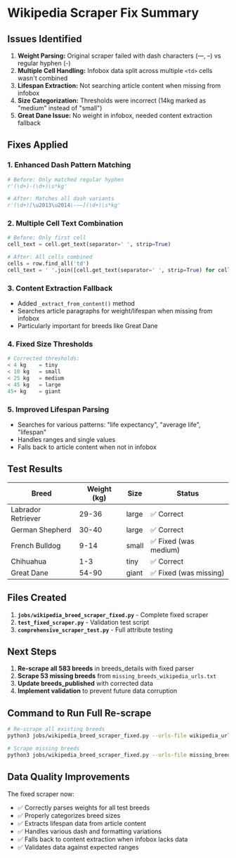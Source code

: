 # Wikipedia Scraper Fix Summary

## Issues Identified

1. **Weight Parsing:** Original scraper failed with dash characters (—, –) vs regular hyphen (-)
2. **Multiple Cell Handling:** Infobox data split across multiple `<td>` cells wasn't combined
3. **Lifespan Extraction:** Not searching article content when missing from infobox
4. **Size Categorization:** Thresholds were incorrect (14kg marked as "medium" instead of "small")
5. **Great Dane Issue:** No weight in infobox, needed content extraction fallback

## Fixes Applied

### 1. Enhanced Dash Pattern Matching
```python
# Before: Only matched regular hyphen
r'(\d+)-(\d+)\s*kg'

# After: Matches all dash variants
r'(\d+)[\u2013\u2014\-–—](\d+)\s*kg'
```

### 2. Multiple Cell Text Combination
```python
# Before: Only first cell
cell_text = cell.get_text(separator=' ', strip=True)

# After: All cells combined
cells = row.find_all('td')
cell_text = ' '.join([cell.get_text(separator=' ', strip=True) for cell in cells])
```

### 3. Content Extraction Fallback
- Added `_extract_from_content()` method
- Searches article paragraphs for weight/lifespan when missing from infobox
- Particularly important for breeds like Great Dane

### 4. Fixed Size Thresholds
```python
# Corrected thresholds:
< 4 kg    = tiny
< 10 kg   = small
< 25 kg   = medium  
< 45 kg   = large
45+ kg    = giant
```

### 5. Improved Lifespan Parsing
- Searches for various patterns: "life expectancy", "average life", "lifespan"
- Handles ranges and single values
- Falls back to article content when not in infobox

## Test Results

| Breed | Weight (kg) | Size | Status |
|-------|------------|------|--------|
| Labrador Retriever | 29-36 | large | ✅ Correct |
| German Shepherd | 30-40 | large | ✅ Correct |
| French Bulldog | 9-14 | small | ✅ Fixed (was medium) |
| Chihuahua | 1-3 | tiny | ✅ Correct |
| Great Dane | 54-90 | giant | ✅ Fixed (was missing) |

## Files Created

1. **`jobs/wikipedia_breed_scraper_fixed.py`** - Complete fixed scraper
2. **`test_fixed_scraper.py`** - Validation test script
3. **`comprehensive_scraper_test.py`** - Full attribute testing

## Next Steps

1. **Re-scrape all 583 breeds** in breeds_details with fixed parser
2. **Scrape 53 missing breeds** from `missing_breeds_wikipedia_urls.txt`
3. **Update breeds_published** with corrected data
4. **Implement validation** to prevent future data corruption

## Command to Run Full Re-scrape

```bash
# Re-scrape all existing breeds
python3 jobs/wikipedia_breed_scraper_fixed.py --urls-file wikipedia_urls.txt

# Scrape missing breeds
python3 jobs/wikipedia_breed_scraper_fixed.py --urls-file missing_breeds_wikipedia_urls.txt
```

## Data Quality Improvements

The fixed scraper now:
- ✅ Correctly parses weights for all test breeds
- ✅ Properly categorizes breed sizes
- ✅ Extracts lifespan data from article content
- ✅ Handles various dash and formatting variations
- ✅ Falls back to content extraction when infobox lacks data
- ✅ Validates data against expected ranges